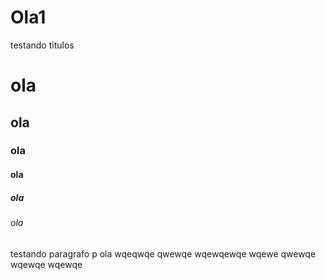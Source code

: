 # Ola1
testando titulos 
# ola
## ola
### ola
#### ola
##### ola
###### ola
testando  paragrafo
p ola
wqeqwqe
qwewqe
wqewqewqe
wqewe
qwewqe
wqewqe
wqewqe
